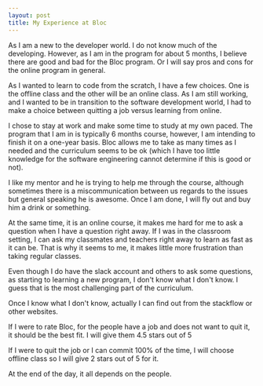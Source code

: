```yaml
---
layout: post
title: My Experience at Bloc
---
```


As I am a new to the developer world. I do not know much of the developing. However, as I am in the program for about 5 months, I believe there are good and bad for the Bloc program. Or I will say pros and cons for the online program in general. 

As I wanted to learn to code from the scratch, I have a few choices. One is the offline class and the other will be an online class. As I am still working, and I wanted to be in transition to the software development world, I had to make a choice between quitting a job versus learning from online. 

I chose to stay at work and make some time to study at my own paced. The program that I am in is typically 6 months course, however, I am intending to finish it on a one-year basis. Bloc allows me to take as many times as I needed and the curriculum seems to be ok (which I have too little knowledge for the software engineering cannot determine if this is good or not). 

I like my mentor and he is trying to help me through the course, although sometimes there is a miscommunication between us regards to the issues but general speaking he is awesome. Once I am done, I will fly out and buy him a drink or something. 

At the same time, it is an online course, it makes me hard for me to ask a question when I have a question right away. If I was in the classroom setting, I can ask my classmates and teachers right away to learn as fast as it can be. That is why it seems to me, it makes little more frustration than taking regular classes. 

Even though I do have the slack account and others to ask some questions, as starting to learning a new program, I don't know what I don't know. I guess that is the most challenging part of the curriculum. 

Once I know what I don't know, actually I can find out from the stackflow or other websites.

If I were to rate Bloc, 
for the people have a job and does not want to quit it, it should be the best fit. I will give them 4.5 stars out of 5

If I were to quit the job or I can commit 100% of the time, I will choose offline class so I will give 2 stars out of 5 for it.

At the end of the day, it all depends on the people. 